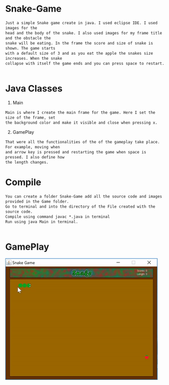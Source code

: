 # Snake-Game
```
Just a simple Snake game create in java. I used eclipse IDE. I used images for the 
head and the body of the snake. I also used images for my frame title and the obstacle the 
snake will be eating. In the frame the score and size of snake is shown. The game starts
with a default size of 3 and as you eat the apple the snakes size increases. When the snake
collapse with itself the game ends and you can press space to restart.


```
# Java Classes
1. Main
```
Main is where I create the main frame for the game. Here I set the size of the frame, set 
the background color and make it visible and close when pressing x.
```
2. GamePlay
```
That were all the functionalities of the of the gameplay take place. For example, moving when
and arrow key is pressed and restarting the game when space is pressed. I also define how
the length changes.

```


# Compile

```
You can create a folder Snake-Game add all the source code and images provided in the Game folder.
Go to terminal and into the directory of the File created with the source code.
Compile using command javac *.java in terminal
Run using java Main in terminal.


```
# GamePlay
![Screenshot](https://github.com/wannerguzman/Snake-Game/blob/master/giphy%20(1).gif)

